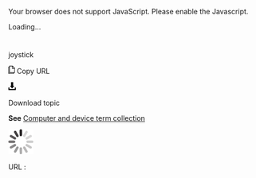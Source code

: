 Your browser does not support JavaScript. Please enable the Javascript.

Loading...

# 

joystick

![Copy URL](joystick_files/Copy.png)
Copy URL

![Download](joystick_files/Download.png)

Download topic

**See** [Computer and device term collection](https://worldready.cloudapp.net/Styleguide/Read?id=2700&topicid=26597)

![In progress](joystick_files/activity-large.gif)

URL :
